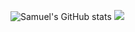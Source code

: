 ![Samuel's GitHub stats](https://github-readme-stats.vercel.app/api?username=Jeve-Stobs&show_icons=true&theme=tokyonight)
![](https://komarev.com/ghpvc/?username=Jeve-Stobs)
